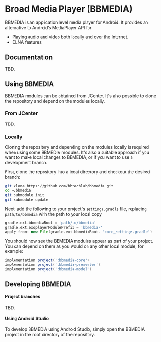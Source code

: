 # Broad Media Player (BBMEDIA) #

BBMEDIA is an application level media player for Android. It provides an
alternative to Android’s MediaPlayer API for 
* Playing audio and video both locally and over the Internet.
* DLNA features

## Documentation ##

TBD.

## Using BBMEDIA ##

BBMEDIA modules can be obtained from JCenter. It's also possible to clone the
repository and depend on the modules locally.

### From JCenter ###

TBD.

### Locally ###

Cloning the repository and depending on the modules locally is required when
using some BBMEDIA modules. It's also a suitable approach if you
want to make local changes to BBMEDIA, or if you want to use a development
branch.

First, clone the repository into a local directory and checkout the desired
branch:

```sh
git clone https://github.com/bbtechlab/bbmedia.git
cd ~/bbmedia
git submodule init
git submodule update
```

Next, add the following to your project's `settings.gradle` file, replacing
`path/to/bbmedia` with the path to your local copy:

```gradle
gradle.ext.bbmediaRoot = 'path/to/bbmedia'
gradle.ext.exoplayerModulePrefix = 'bbmedia-'
apply from: new File(gradle.ext.bbmediaRoot, 'core_settings.gradle')
```

You should now see the BBMEDIA modules appear as part of your project. You can
depend on them as you would on any other local module, for example:

```gradle
implementation project(':bbmedia-core')
implementation project(':bbmedia-presenter')
implementation project(':bbmedia-model')
```

## Developing BBMEDIA ##

#### Project branches ####

TBD.

#### Using Android Studio ####

To develop BBMEDIA using Android Studio, simply open the BBMEDIA project in
the root directory of the repository.
